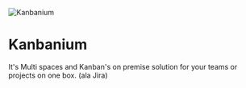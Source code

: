 ![Kanbanium](http://techbuzzz.me/assets/img/kanbanium/Kanbanium_logo.png)
# Kanbanium
It's Multi spaces and Kanban's on premise solution for your teams or projects on one box.
(ala Jira)


